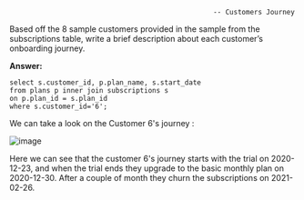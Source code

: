                                                       -- Customers Journey


Based off the 8 sample customers provided in the sample from the subscriptions table, write a brief description about each customer’s onboarding journey.


**Answer:**
```
select s.customer_id, p.plan_name, s.start_date 
from plans p inner join subscriptions s
on p.plan_id = s.plan_id
where s.customer_id='6';
```

We can take a look on the Customer 6's journey :

![image](https://github.com/VishalNimbolkar/8weeksqlchallenge/assets/80448632/e128e596-a845-4a51-9463-25b8876fd168)

Here we can see that the customer 6's journey starts with the trial on 2020-12-23, and when the trial ends they upgrade to the basic monthly plan on 2020-12-30. After a couple of month they churn the subscriptions on 2021-02-26.

